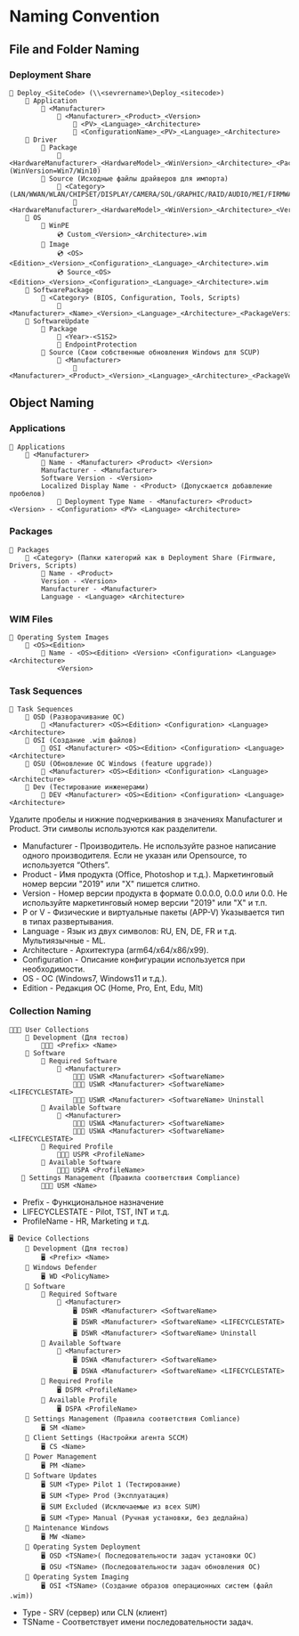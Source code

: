 # Naming Convention

## File and Folder Naming

### Deployment Share

```
​​​​​​​📁 Deploy_<SiteCode> (\\<sevrername>\Deploy_<sitecode>)
    📁 Application
        📁 <Manufacturer>
            📁 <Manufacturer>_<Product>_<Version>
                📁 <PV>_<Language>_<Architecture>
                📁 <ConfigurationName>_<PV>_<Language>_<Architecture>
    📁 Driver
        📁 Package
            📁 <HardwareManufacturer>_<HardwareModel>_<WinVersion>_<Architecture>_<PackageVersion> (WinVersion=Win7/Win10)
        📁 Source (Исходные файлы драйверов для импорта)
            📁 <Category> (LAN/WWAN/WLAN/CHIPSET/DISPLAY/CAMERA/SOL/GRAPHIC/RAID/AUDIO/MEI/FIRMWARE/OTHERS)
                📁 <HardwareManufacturer>_<HardwareModel>_<WinVersion>_<Architecture>_<Version>​​​​​​​
    📁 OS
        📁 WinPE
            💿 Custom_<Version>_<Architecture>.wim
        📁 Image
            💿 <OS><Edition>_<Version>_<Configuration>_<Language>_<Architecture>.wim
            💿 Source_<OS><Edition>_<Version>_<Configuration>_<Language>_<Architecture>.wim
    📁 SoftwarePackage
        📁 <Category> (BIOS, Configuration, Tools, Scripts)
            📁 <Manufacturer>_<Name>_<Version>_<Language>_<Architecture>_<PackageVersion>
    📁 SoftwareUpdate
        📁 Package
            📁 <Year>-<S1S2>
            📁 EndpointProtection
        📁 Source (Свои собственные обновления Windows для SCUP)
            📁 <Manufacturer>
                📁 <Manufacturer>_<Product>_<Version>_<Language>_<Architecture>_<PackageVersion>
```

## Object Naming

### Applications

```
💾 Applications
    📁 <Manufacturer>
        💾 Name - <Manufacturer> <Product> <Version>
        Manufacturer - <Manufacturer>
        Software Version - <Version>
        Localized Display Name - <Product> (Допускается добавление пробелов)
            💾 Deployment Type Name - <Manufacturer> <Product> <Version> - <Configuration> <PV> <Language> <Architecture>
```

### Packages

```
💽 Packages
    📁 <Category> (Папки категорий как в Deployment Share (Firmware, Drivers, Scripts)
        💽 Name - <Product>
        Version - <Version>
        Manufacturer - <Manufacturer>
        Language - <Language> <Architecture>
```

### WIM Files

```
💽 Operating System Images
    📁 <OS><Edition>
        💽 Name - <OS><Edition> <Version> <Configuration> <Language> <Architecture>
            <Version>
```

### Task Sequences

```
💽 Task Sequences
    📁 OSD (Разворачивание ОС)
        💽 <Manufacturer> <OS><Edition> <Configuration> <Language> <Architecture>
    📁 OSI (Создание .wim файлов)
        💽 OSI <Manufacturer> <OS><Edition> <Configuration> <Language> <Architecture>
    📁 OSU (Обновление ОС Windows (feature upgrade))
        💽 <Manufacturer> <OS><Edition> <Configuration> <Language> <Architecture>
    📁 Dev (Тестирование инженерами)
        💽 DEV <Manufacturer> <OS><Edition> <Configuration> <Language> <Architecture>
```

Удалите пробелы и нижние подчеркивания в значениях Manufacturer и Product. Эти символы используются как разделители.

- Manufacturer - Производитель. Не используйте разное написание одного производителя. Если не указан или Opensource, то используется “Others”.
- Product - Имя продукта (Office, Photoshop и т.д.). Маркетинговый номер версии "2019" или "X" пишется слитно.
- Version - Номер версии продукта в формате 0.0.0.0, 0.0.0 или 0.0. Не используйте маркетинговый номер версии "2019" или "X" и т.п.
- P or V - Физические и виртуальные пакеты (APP-V) Указывается тип в типах развертывания.
- Language - Язык из двух символов: RU, EN, DE, FR и т.д. Мультиязычные - ML.
- Architecture - Архитектура (arm64/x64/x86/x99).
- Configuration - Описание конфигурации используется при необходимости.
- OS - ОС (Windows7, Windows11 и т.д.).
- Edition - Редакция ОС (Home, Pro, Ent, Edu, Mlt)

### Collection Naming

```
🧑🏼‍💻 User Collections
    📁 Development (Для тестов)
        🧑🏼‍💻 <Prefix> <Name>
    📁 Software
        📁 Required Software
            📁 <Manufacturer>
                🧑🏼‍💻 USWR <Manufacturer> <SoftwareName>
                🧑🏼‍💻 USWR <Manufacturer> <SoftwareName> <LIFECYCLESTATE>
                🧑🏼‍💻 USWR <Manufacturer> <SoftwareName> Uninstall
        📁 Available Software
            📁 <Manufacturer>
                🧑🏼‍💻 USWA <Manufacturer> <SoftwareName>
                🧑🏼‍💻 USWA <Manufacturer> <SoftwareName> <LIFECYCLESTATE>
        📁 Required Profile
            🧑🏼‍💻 USPR <ProfileName>
        📁 Available Software
            🧑🏼‍💻 USPA <ProfileName>
   📁 Settings Management (Правила соответствия Compliance)
        🧑🏼‍💻 USM <Name>
```

- Prefix - Функциональное назначение
- LIFECYCLESTATE - Pilot, TST, INT и т.д.
- ProfileName - HR, Marketing и т.д.

```
🖥 Device Collections
    📁 Development (Для тестов)
        🖥 <Prefix> <Name>
    📁 Windows Defender
        🖥 WD <PolicyName>
    📁 Software
        📁 Required Software
            📁 <Manufacturer>
                🖥 DSWR <Manufacturer> <SoftwareName>
                🖥 DSWR <Manufacturer> <SoftwareName> <LIFECYCLESTATE>
                🖥 DSWR <Manufacturer> <SoftwareName> Uninstall
        📁 Available Software
            📁 <Manufacturer>
                🖥 DSWA <Manufacturer> <SoftwareName>
                🖥 DSWA <Manufacturer> <SoftwareName> <LIFECYCLESTATE>
        📁 Required Profile
            🖥 DSPR <ProfileName>
        📁 Available Profile
            🖥 DSPA <ProfileName>
    📁 Settings Management (Правила соответствия Comliance)
        🖥 SM <Name>
    📁 Client Settings (Настройки агента SCCM)
        🖥 CS <Name>
    📁 Power Management
        🖥 PM <Name>
    📁 Software Updates
        🖥 SUM <Type> Pilot 1 (Тестирование)
        🖥 SUM <Type> Prod (Эксплуатация)
        🖥 SUM Excluded (Исключаемые из всех SUM)
        🖥 SUM <Type> Manual (Ручная установки, без дедлайна)
    📁 Maintenance Windows
        🖥 MW <Name>
    📁 Operating System Deployment
        🖥 OSD <TSName>( Последовательности задач установки ОС)
        🖥 OSU <TSName> (Последовательности задач обновления ОС)
    📁 Operating System Imaging
        🖥 OSI <TSName> (Создание образов операционных систем (файл .wim))
```

- Type - SRV (сервер) или CLN (клиент)
- TSName - Соответствует имени последовательности задач.

